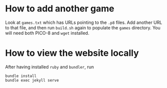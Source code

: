 # How to add another game

Look at `games.txt` which has URLs pointing to the `.p8` files.  Add
another URL to that file, and then run `build.sh` again to populate
the `games` directory.  You will need both PICO-8 and `wget`
installed.

# How to view the website locally

After having installed `ruby` and `bundler`, run
```
bundle install
bundle exec jekyll serve
```
